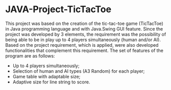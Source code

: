 # JAVA-Project-TicTacToe
This project was based on the creation of the tic-tac-toe game (TicTacToe) in Java programming language and with
Java.Swing GUI feature.
Since the project was developed by 3 elements, the requirement was the possibility of being able to be
in play up to 4 players simultaneously (human and/or AI).
Based on the project requirement, which is applied, were also developed
functionalities that complement this requirement. The set of features of the program are as follows:
- Up to 4 players simultaneously;
- Selection of human and AI types (A3 Random) for each player;
- Game table with adaptable size;
- Adaptive size for line string to score.
